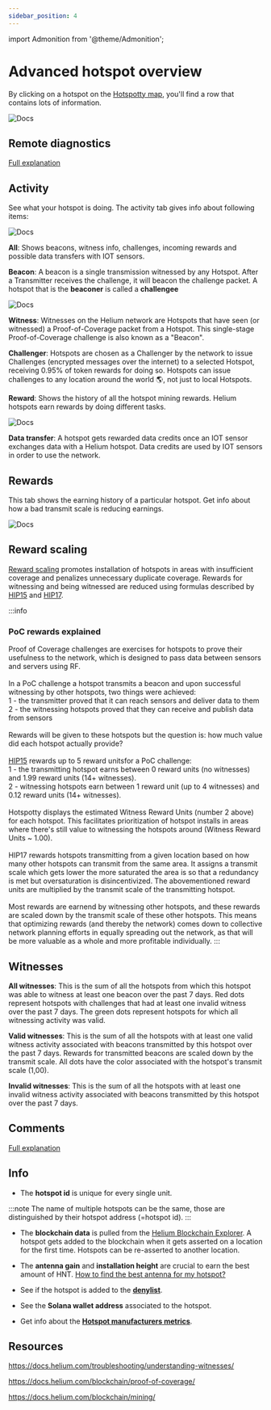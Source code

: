 ```yaml
---
sidebar_position: 4
---
```


import Admonition from '@theme/Admonition';

# Advanced hotspot overview

By clicking on a hotspot on the [Hotspotty map](https://app.hotspotty.net/hotspots), you'll find a row that contains lots of information.

![Docs](/img/getting-started/hotspot-status-ui.png)

## Remote diagnostics

[Full explanation](../features/monitoring-and-managing/remote-diagnostics)

## Activity

See what your hotspot is doing. The activity tab gives info about following items:

![Docs](/img/getting-started/activity-status-ui.png)

**All**: Shows beacons, witness info, challenges, incoming rewards and possible data transfers with IOT sensors.

**Beacon**: A beacon is a single transmission witnessed by any Hotspot. After a Transmitter receives the challenge, it will beacon the challenge packet. A hotspot that is the **beaconer** is called a **challengee**

![Docs](/img/getting-started/understanding-witnesses.png)

**Witness**: Witnesses on the Helium network are Hotspots that have seen (or witnessed) a Proof-of-Coverage packet from a Hotspot. This single-stage Proof-of-Coverage challenge is also known as a "Beacon".

**Challenger**: Hotspots are chosen as a Challenger by the network to issue Challenges (encrypted messages over the internet) to a selected Hotspot, receiving 0.95% of token rewards for doing so. Hotspots can issue challenges to any location around the world 🌎, not just to local Hotspots.

**Reward**: Shows the history of all the hotspot mining rewards. Helium hotspots earn rewards by doing different tasks.

![Docs](/img/getting-started/reward-types.png)

**Data transfer**: A hotspot gets rewarded data credits once an IOT sensor exchanges data with a Helium hotspot. Data credits are used by IOT sensors in order to use the network.

## Rewards

This tab shows the earning history of a particular hotspot. Get info about how a bad transmit scale is reducing earnings.

![Docs](/img/getting-started/hotspot-status-rewards.png)

## Reward scaling

[Reward scaling](https://docs.helium.com/blockchain/proof-of-coverage/#poc-transmit-scale) promotes installation of hotspots in areas with insufficient coverage and penalizes unnecessary duplicate coverage. Rewards for witnessing and being witnessed are reduced using formulas described by [HIP15](https://github.com/helium/HIP/blob/main/0015-beaconing-rewards.md) and [HIP17](https://github.com/helium/HIP/blob/main/0017-hex-density-based-transmit-transmit-scale.md).

:::info

### PoC rewards explained

Proof of Coverage challenges are exercises for hotspots to prove their usefulness to the network, which is designed to pass data between sensors and servers using RF.<br/><br/>
In a PoC challenge a hotspot transmits a beacon and upon successful witnessing by other hotspots, two things were achieved:<br/>
1 - the transmitter proved that it can reach sensors and deliver data to them<br/>
2 - the witnessing hotspots proved that they can receive and publish data from sensors<br/><br/>
Rewards will be given to these hotspots but the question is: how much value did each hotspot actually provide?<br/><br/>
[HIP15](https://github.com/helium/HIP/blob/main/0015-beaconing-rewards.md) rewards up to 5 reward unitsfor a PoC challenge:<br/>
1 - the transmitting hotspot earns between 0 reward units (no witnesses) and 1.99 reward units (14+ witnesses).<br/>
2 - witnessing hotspots earn between 1 reward unit (up to 4 witnesses) and 0.12 reward units (14+ witnesses).<br/><br/>
Hotspotty displays the estimated Witness Reward Units (number 2 above) for each hotspot. This facilitates prioritization of hotspot installs in areas where there's still value to witnessing the hotspots around (Witness Reward Units ~ 1.00).<br/><br/>
HIP17 rewards hotspots transmitting from a given location based on how many other hotspots can transmit from the same area. It assigns a transmit scale which gets lower the more saturated the area is so that a redundancy is met but oversaturation is disincentivized. The abovementioned reward units are multiplied by the transmit scale of the transmitting hotspot.<br/><br/>
Most rewards are earnend by witnessing other hotspots, and these rewards are scaled down by the transmit scale of these other hotspots. This means that optimizing rewards (and thereby the network) comes down to collective network planning efforts in equally spreading out the network, as that will be more valuable as a whole and more profitable individually.
:::

## Witnesses

**All witnesses**: This is the sum of all the hotspots from which this hotspot was able to witness at least one beacon over the past 7 days.
Red dots represent hotspots with challenges that had at least one invalid witness over the past 7 days.
The green dots represent hotspots for which all witnessing activity was valid.

**Valid witnesses**: This is the sum of all the hotspots with at least one valid witness activity associated with beacons transmitted by this hotspot over the past 7 days.
Rewards for transmitted beacons are scaled down by the transmit scale. All dots have the color associated with the hotspot's transmit scale (1,00).

**Invalid witnesses**: This is the sum of all the hotspots with at least one invalid witness activity associated with beacons transmitted by this hotspot over the past 7 days.

## Comments

[Full explanation](/features/monitoring-and-managing/internal-workspace-comments)

## Info

- The **hotspot id** is unique for every single unit.

:::note
The name of multiple hotspots can be the same, those are distinguished by their hotspot address (=hotspot id).
:::

- The **blockchain data** is pulled from the [Helium Blockchain Explorer](https://explorer.helium.com/hotspots). A hotspot gets added to the blockchain when it gets asserted on a location for the first time. Hotspots can be re-asserted to another location.

- The **antenna gain** and **installation height** are crucial to earn the best amount of HNT. [How to find the best antenna for my hotspot?](https://gristleking.com/antennas-for-helium/)

- See if the hotspot is added to the [**denylist**](../features/visualize-and-understand/denylist.md).

- See the **Solana wallet address** associated to the hotspot.

- Get info about the [**Hotspot manufacturers metrics**](../features/visualize-and-understand/hotspot-manufacturers-metrics.md).

## Resources

https://docs.helium.com/troubleshooting/understanding-witnesses/

https://docs.helium.com/blockchain/proof-of-coverage/

https://docs.helium.com/blockchain/mining/

